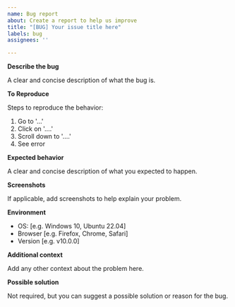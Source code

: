 ```yaml
---
name: Bug report
about: Create a report to help us improve
title: "[BUG] Your issue title here"
labels: bug
assignees: ''

---
```


**Describe the bug**

A clear and concise description of what the bug is.

**To Reproduce**

Steps to reproduce the behavior:
1. Go to '...'
2. Click on '....'
3. Scroll down to '....'
4. See error

**Expected behavior**

A clear and concise description of what you expected to happen.

**Screenshots**

If applicable, add screenshots to help explain your problem.

**Environment**

 - OS: [e.g. Windows 10, Ubuntu 22.04]
 - Browser [e.g. Firefox, Chrome, Safari]
 - Version [e.g. v10.0.0]

**Additional context**

Add any other context about the problem here.

**Possible solution**

Not required, but you can suggest a possible solution or reason for the bug.
